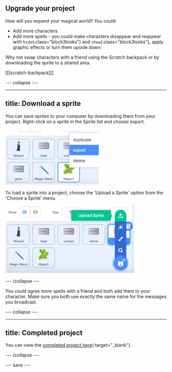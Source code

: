 ## Upgrade your project

How will you expand your magical world? You could:
+ Add more characters
+ Add more spells - you could make characters disappear and reappear with `hide`{:class="block3looks"} and `show`{:class="block3looks"}, apply graphic effects or turn them upside down.

Why not swap characters with a friend using the Scratch backpack or by downloading the sprite to a shared area. 

[[[scratch-backpack]]]

--- collapse ---

---
title: Download a sprite
---

You can save sprites to your computer by downloading them from your project. Right-click on a sprite in the Sprite list and choose export.

![The popup menu in the sprite list.](images/export-sprite.png)

To load a sprite into a project, choose the 'Upload a Sprite' option from the 'Choose a Sprite' menu.

![The expanded Choose a Sprite menu showing Upload a Sprite option.](images/upload-sprite.png)

--- /collapse ---

You could agree more spells with a friend and both add them to your character. Make sure you both use exactly the same name for the messages you broadcast.

--- collapse ---

---
title: Completed project
---

You can view the [completed project here](https://scratch.mit.edu/projects/485673032/){:target="_blank"}.

--- /collapse ---

--- save ---